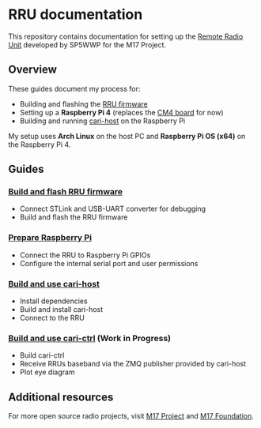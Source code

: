 # RRU documentation

This repository contains documentation for setting up the [Remote Radio Unit](https://github.com/M17-Project/rru-rf-hw) developed by SP5WWP for the M17 Project.

## Overview

These guides document my process for:
- Building and flashing the [RRU firmware](https://github.com/M17-Project/rru-rf-fw.git)
- Setting up a **Raspberry Pi 4** (replaces the [CM4 board](https://github.com/M17-Project/rru-cm4-hw.git) for now)
- Building and running [cari-host](https://github.com/M17-Project/cari-host.git) on the Raspberry Pi

My setup uses **Arch Linux** on the host PC and **Raspberry Pi OS (x64)** on the Raspberry Pi 4.

## Guides

### [Build and flash RRU firmware](build_and_flash_firmware.md)
- Connect STLink and USB-UART converter for debugging
- Build and flash the RRU firmware

### [Prepare Raspberry Pi](prepare_raspberry_pi.md)
- Connect the RRU to Raspberry Pi GPIOs
- Configure the internal serial port and user permissions

### [Build and use cari-host](build_and_use_cari_host.md)
- Install dependencies
- Build and install cari-host
- Connect to the RRU

### [Build and use cari-ctrl](cari-ctrl-grc.md) (Work in Progress)
- Build cari-ctrl
- Receive RRUs baseband via the ZMQ publisher provided by cari-host
- Plot eye diagram

## Additional resources
For more open source radio projects, visit [M17 Project](https://m17project.org/) and [M17 Foundation](https://m17foundation.org/).
